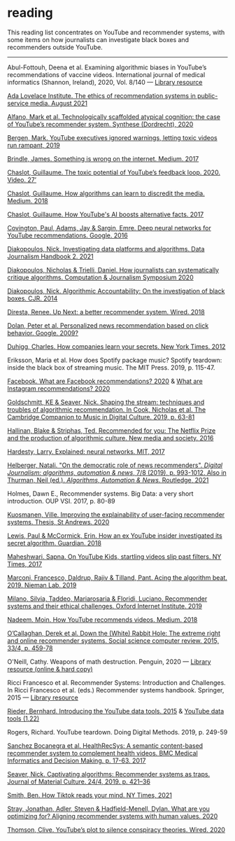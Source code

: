 # reading

This reading list concentrates on YouTube and recommender systems, with some items on how journalists can investigate black boxes and recommenders outside YouTube.

---

Abul-Fottouh, Deena et al. Examining algorithmic biases in YouTube’s recommendations of vaccine videos. International journal of medical informatics (Shannon, Ireland), 2020, Vol. 8/140 — [Library resource](https://librarysearch.cardiff.ac.uk/permalink/f/djvk49/TN_cdi_proquest_miscellaneous_2407586947)

[Ada Lovelace Institute. The ethics of recommendation systems in public-service media. August 2021](https://www.adalovelaceinstitute.org/project/ethics-recommendation-systems-public-service-media/)

[Alfano, Mark et al. Technologically scaffolded atypical cognition: the case of YouTube’s recommender system. Synthese (Dordrecht), 2020](https://link.springer.com/article/10.1007%2Fs11229-020-02724-x)

[Bergen, Mark. YouTube executives ignored warnings, letting toxic videos run rampant, 2019](https://www.bloomberg.com/news/features/2019-04-02/youtube-executives-ignored-warnings-letting-toxic-videos-run-rampant)

[Brindle, James. Something is wrong on the internet. Medium. 2017](https://medium.com/@jamesbridle/something-is-wrong-on-the-internet-c39c471271d2)

[Chaslot, Guillaume. The toxic potential of YouTube’s feedback loop. 2020. Video. 27’](https://www.youtube.com/watch?v=Et2n0J0OeQ8&list=PLtmWHNX-gukK0HxaoW7a8ePhrd13KSQc4&index=4)

[Chaslot, Guillaume. How algorithms can learn to discredit the media. Medium. 2018](https://guillaumechaslot.medium.com/how-algorithms-can-learn-to-discredit-the-media-d1360157c4fa)

[Chaslot, Guillaume. How YouTube's AI boosts alternative facts. 2017](https://guillaumechaslot.medium.com/how-youtubes-a-i-boosts-alternative-facts-3cc276f47cf7)

[Covington, Paul, Adams, Jay & Sargin, Emre. Deep neural networks for YouTube recommendations. Google. 2016](https://static.googleusercontent.com/media/research.google.com/en//pubs/archive/45530.pdf)

[Diakopoulos, Nick. Investigating data platforms and algorithms. Data Journalism Handbook 2. 2021](https://datajournalism.com/read/handbook/two/investigating-data-platforms-and-algorithms/the-algorithms-beat-angles-and-methods-for-investigation)

[Diakopoulos, Nicholas & Trielli, Daniel. How journalists can systematically critique algorithms. Computation & Journalism Symposium 2020](https://cpb-us-w2.wpmucdn.com/sites.northeastern.edu/dist/d/53/files/2020/02/CJ_2020_paper_14.pdf)

[Diakopoulos, Nick. Algorithmic Accountability: On the investigation of black boxes. CJR. 2014](https://www.cjr.org/tow_center_reports/algorithmic_accountability_on_the_investigation_of_black_boxes.php)

[Diresta, Renee. Up Next: a better recommender system. Wired. 2018](https://www.wired.com/story/creating-ethical-recommendation-engines/)

[Dolan, Peter et al. Personalized news recommendation based on click behavior. Google. 2009?](https://stanford.app.box.com/s/ooa2yjezp37f8l8fjxitp3yvnz2zcbe0)

[Duhigg, Charles. How companies learn your secrets. New York Times. 2012](https://www.nytimes.com/2012/02/19/magazine/shopping-habits.html?pagewanted=1&_r=1&hp)

Eriksson, Maria et al. How does Spotify package music? Spotify teardown: inside the black box of streaming music. The MIT Press. 2019, p. 115-47.

[Facebook. What are Facebook recommendations? 2020](https://help.instagram.com/313829416281232) & [What are Instagram recommendations? 2020](https://www.facebook.com/help/1257205004624246)

[Goldschmitt, KE & Seaver, Nick. Shaping the stream: techniques and troubles of algorithmic recommendation. In Cook, Nicholas et al. The Cambridge Companion to Music in Digital Culture. 2019, p. 63-81](https://www.cambridge.org/core/books/cambridge-companion-to-music-in-digital-culture/shaping-the-stream-techniques-and-troubles-of-algorithmic-recommendation/67A48CE833167EA679D3ACBF558D3F42)

[Hallinan, Blake & Striphas, Ted. Recommended for you: The Netflix Prize and the production of algorithmic culture. New media and society. 2016](https://journals.sagepub.com/doi/pdf/10.1177/1461444814538646)

[Hardesty, Larry. Explained: neural networks. MIT, 2017](https://news.mit.edu/2017/explained-neural-networks-deep-learning-0414)

[Helberger, Natali. "On the democratic role of news recommenders". *Digital Journalism: algorithms, automation & news*, 7/8 (2019), p. 993-1012. Also in Thurman, Neil (ed.). *Algorithms, Automation & News*. Routledge, 2021](https://librarysearch.cardiff.ac.uk/permalink/44WHELF_CAR/b7291a/cdi_informaworld_taylorfrancis_310_1080_21670811_2019_1623700)

Holmes, Dawn E., Recommender systems. Big Data: a very short introduction. OUP VSI. 2017, p. 80-89

[Kuosmanen, Ville. Improving the explainability of user-facing recommender systems. Thesis, St Andrews. 2020](https://villekuosmanen.com/dissertation.pdf)

[Lewis, Paul & McCormick, Erin. How an ex YouTube insider investigated its secret algorithm. Guardian. 2018](https://www.theguardian.com/technology/2018/feb/02/youtube-algorithm-election-clinton-trump-guillaume-chaslot)

[Maheshwari. Sapna. On YouTube Kids, startling videos slip past filters. NY Times, 2017](https://www.nytimes.com/2017/11/04/business/media/youtube-kids-paw-patrol.html)

[Marconi, Francesco, Daldrup, Rajiv & Tilland, Pant. Acing the algorithm beat. 2019. Nieman Lab. 2019](https://www.niemanlab.org/2019/02/acing-the-algorithmic-beat-journalisms-next-frontier/)

[Milano, Silvia, Taddeo, Mariarosaria & Floridi, Luciano. Recommender systems and their ethical challenges. Oxford Internet Institute. 2019](https://papers.ssrn.com/sol3/papers.cfm?abstract_id=3378581)

[Nadeem. Moin. How YouTube recommends videos. Medium. 2018](https://towardsdatascience.com/how-youtube-recommends-videos-b6e003a5ab2f)

[O’Callaghan, Derek et al. Down the (White) Rabbit Hole: The extreme right and online recommender systems. Social science computer review. 2015, 33/4, p. 459-78](https://journals.sagepub.com/doi/full/10.1177/0894439314555329)

O'Neill, Cathy. Weapons of math destruction. Penguin, 2020 — [Library resource (online & hard copy)](https://librarysearch.cardiff.ac.uk/permalink/44WHELF_CAR/1fseqj3/alma9911866618102420)

Ricci Francesco et al. Recommender Systems: Introduction and Challenges. In Ricci Francesco et al. (eds.) Recommender systems handbook. Springer, 2015 — [Library resource](https://librarysearch.cardiff.ac.uk/permalink/f/1tfrs8a/44CAR_ALMA51102120490002420)

[Rieder, Bernhard. Introducing the YouTube data tools. 2015](http://thepoliticsofsystems.net/2015/05/exploring-youtube/)
& [YouTube data tools (1.22)](https://tools.digitalmethods.net/netvizz/youtube/)

Rogers, Richard. YouTube teardown. Doing Digital Methods. 2019, p. 249-59

[Sanchez Bocanegra et al. HealthRecSys: A semantic content-based recommender system to complement health videos. BMC Medical Informatics and Decision Making. p. 17-63. 2017](https://bmcmedinformdecismak.biomedcentral.com/articles/10.1186/s12911-017-0431-7)

[Seaver, Nick. Captivating algorithms: Recommender systems as traps. Journal of Material Culture. 24/4, 2019. p. 421–36](https://www.anthropology.uci.edu/publications/Nick%20Seaver%20Journal%20of%20Material%20Culture.pdf)

[Smith, Ben. How Tiktok reads your mind. NY Times, 2021](https://www.nytimes.com/2021/12/05/business/media/tiktok-algorithm.html)

[Stray, Jonathan, Adler, Steven & Hadfield-Menell, Dylan. What are you optimizing for? Aligning recommender systems with human values. 2020](https://participatoryml.github.io/papers/2020/42.pdf)

[Thomson, Clive. YouTube’s plot to silence conspiracy theories. Wired. 2020](https://www.wired.com/story/youtube-algorithm-silence-conspiracy-theories/)
